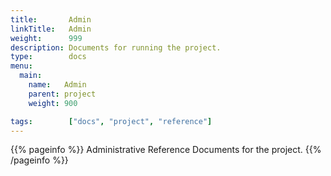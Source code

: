 ```yaml
---
title:       Admin
linkTitle:   Admin
weight:      999
description: Documents for running the project.
type:        docs
menu:
  main:
    name:   Admin
    parent: project
    weight: 900

tags:        ["docs", "project", "reference"]
---
```


{{% pageinfo %}}
Administrative Reference Documents for the project.
{{% /pageinfo %}}
